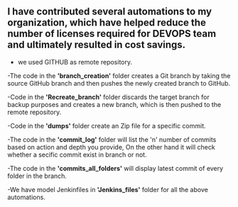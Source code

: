 I have contributed several automations to my organization, which have helped reduce the number of licenses required for DEVOPS team and ultimately resulted in cost savings.
-------------------------------------------------------------------------------------------------------------------------------------------------------------
- we used GITHUB as remote repository. <br>

-The code in the **'branch_creation'** folder creates a Git branch by taking the source GitHub branch and then pushes the newly created branch to GitHub. <br>

-Code in the **'Recreate_branch'** folder discards the target branch for backup purposes and creates a new branch, which is then pushed to the remote repository.<br>

-Code in the **'dumps'** folder create an Zip file for a specific commit.<br>

-The code in the **'commit_log'** folder will list the 'n' number of commits based on action and depth you provide, On the other hand it will check whether a secific commit exist in branch or not.<br>

-The code in the **'commits_all_folders'** will display latest commit of every folder in the branch.<br>

-We have model Jenkinfiles in **'Jenkins_files'** folder for all the above automations.<br>
